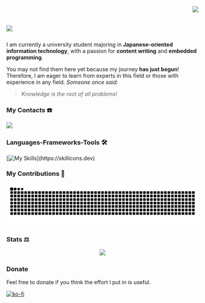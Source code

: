 <img align="right" src="https://visitor-badge.laobi.icu/badge?page_id=PhDoanh.PhDoanh" />

<h1><img src="https://readme-typing-svg.herokuapp.com/?font=Source+Code+Pro&size=30&duration=3000&pause=1000&color=2EF7CE&center=false&vCenter=true&random=true&width=500&height=70&lines=Hello👋🏻+I'm+Doanh.;+Xin+chào👋+Mình+là+Doanh.;+こんにちは👋🏽+ゾアインです。" /></h1>

I am currently a university student majoring in **Japanese-oriented information technology**, with a passion for **content writing** and **embedded programming**. 

You may not find them here yet because my journey **has just begun**! Therefore, I am eager to learn from experts in this field or those with experience in any field. _Someone once said:_

> _Knowledge is the root of all problems!_

### My Contacts ☎️
<div> 
  <a href="mailto:phdoanh285@gmail.com">
    <img src="https://img.shields.io/badge/Gmail-333333?style=for-the-badge&logo=gmail&logoColor=red" />
  </a>
<!--   <a href="https://linkedin.com/in/pedro-sales-muniz" target="_blank">
    <img src="https://img.shields.io/badge/LinkedIn-0077B5?style=for-the-badge&logo=linkedin&logoColor=white" target="_blank" />
  </a>
  <a href="https://PhDoanh.github.io" target="_blank">
     <img src="https://img.shields.io/badge/Portfolio-FF5722?style=for-the-badge&logo=todoist&logoColor=white" target="_blank" />
  </a> -->
</div>
 
### Languages-Frameworks-Tools 🛠️
[![My Skills](https://skillicons.dev/icons?i=js,html,css,cpp,discord,latex,mysql,npm,obsidian,react,replit,stackoverflow,vscode,)](https://skillicons.dev)

### My Contributions 🐍
<div align="center">
<picture>
  <source
    media="(prefers-color-scheme: dark)"
    srcset="https://raw.githubusercontent.com/PhDoanh/PhDoanh/output/github-contribution-grid-snake-dark.svg"
  />
  <source
    media="(prefers-color-scheme: light)"
    srcset="https://raw.githubusercontent.com/PhDoanh/PhDoanh/output/github-contribution-grid-snake.svg"
  />
  <img
    alt="github contribution grid snake animation"
    src="https://raw.githubusercontent.com/PhDoanh/PhDoanh/output/github-contribution-grid-snake.svg"
  />
</picture>
</div>

### Stats ⚖️
<div align=center>
<picture>
  <source
    srcset="https://github-readme-stats.vercel.app/api?username=PhDoanh&show_icons=true&theme=merko&rank_icon=github"
    media="(prefers-color-scheme: dark)"
  />
  <source
    srcset="https://github-readme-stats.vercel.app/api?username=PhDoanh&show_icons=true&rank_icon=github"
    media="(prefers-color-scheme: light), (prefers-color-scheme: no-preference)"
  />
  <img src="https://github-readme-stats.vercel.app/api?username=PhDoanh&show_icons=true&rank_icon=github" />
</picture>
</div>

### Donate
Feel free to donate if you think the effort I put in is useful.

[![ko-fi](https://ko-fi.com/img/githubbutton_sm.svg)](https://ko-fi.com/M4M111S8CI)
